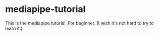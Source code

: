 # mediapipe-tutorial
This is the mediapipe tutorial, For beginner. (I wish it's not hard to try to learn it.)
